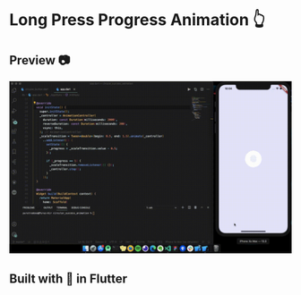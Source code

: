 # Long Press Progress Animation 👆 

## Preview 📷
![Video Preview](https://github.com/Puruchandra/Circular-Progress-Animation/blob/master/preveiw/Screen-Recording-2020-10-14-at-10.04.18-PM.gif)

## Built with 💙 in Flutter
